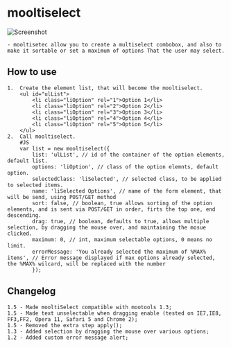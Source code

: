 mooltiselect
===========
![Screenshot](http://marcelo.origoni.com.ar/images/mooltiselect.png)

	- mooltisetec allow you to create a multiselect combobox, and also to make it sortable or set a maximum of options That the user may select.
	  
How to use
----------
	
	1.	Create the element list, that will become the mooltiselect. 
		<ul id="ulList">
			<li class="liOption" rel="1">Option 1</li>
			<li class="liOption" rel="2">Option 2</li>
			<li class="liOption" rel="3">Option 3</li>
			<li class="liOption" rel="4">Option 4</li>
			<li class="liOption" rel="5">Option 5</li>
		</ul>
	2.  Call mooltiselect.
		#JS
		var list = new mooltiselect({
			list: 'ulList', // id of the container of the option elements, default list.
			options: 'liOption', // class of the option elemnts, default option.
			selectedClass: 'liSelected', // selected class, to be applied to selected items.
			name: 'liSelected Options', // name of the form element, that will be send, using POST/GET method 
			sort: false, // boolean, true allows sorting of the option elements, and is sent via POST/GET in order, firts the top one, end descending.
			drag: true, // boolean, defaults to true, allows multiple selection, by dragging the mouse over, and maintaining the mosue clicked.
			maximum: 0,	// int, maximum selectable options, 0 means no limit.	
			errorMessage: 'You already selected the maximum of %MAX% items', // Error message displayed if max options already selected, the %MAX% wilcard, will be replaced with the number 
			});

Changelog
---------
	1.5 - Made mooltiSelect compatible with mootools 1.3;
	1.5 - Made text unselectable when dragging enable (tested on IE7,IE8, FF3,FF2, Opera 11, Safari 5 and Chrome 2);
	1.5 - Removed the extra step apply();
	1.3 - Added selection by dragging the mouse over various options;
	1.2 - Added custom error message alert;
